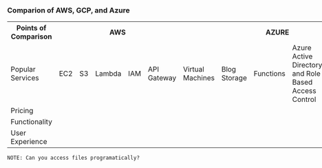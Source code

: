 ### Comparion of AWS, GCP, and Azure


<table style="width:200%">
  <tr>
    <th>Points of Comparison</th>
    <th colspan="5">AWS</th>
    <th colspan="5">AZURE</th>
    <th colspan="5">GCP</th>
  </tr>
  <tr>
    <td>Popular Services</td>
    <td>EC2</td>
    <td>S3</td>
    <td>Lambda</td>
    <td>IAM</td>
    <td>API Gateway</td>
    <td>Virtual Machines</td>
    <td>Blog Storage</td>
    <td>Functions</td>
    <td>Azure Active Directory and Role Based Access Control</td>
    <td>API Management</td>
    <td>Google Compute Engine</td>
    <td>Google Cloud Storage</td>
    <td>Cloud Functions</td>
    <td>Google IAM</td>
    <td>Google Cloud Endpoints</td>
  </tr>
  <tr>
    <td>Pricing</td>
  </tr>
  <tr>
    <td>Functionality</td>
  </tr>
    <tr>
      <td>User Experience</td>
  </tr>
</table>

```
NOTE: Can you access files programatically?
```


